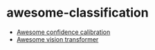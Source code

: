 # awesome-classification


* [Awesome confidence calibration](https://github.com/tor4z/awesome-classification/blob/master/confidence-calibration.md)
* [Awesome vision transformer](https://github.com/tor4z/awesome-classification/blob/master/vision-transformer.md)
